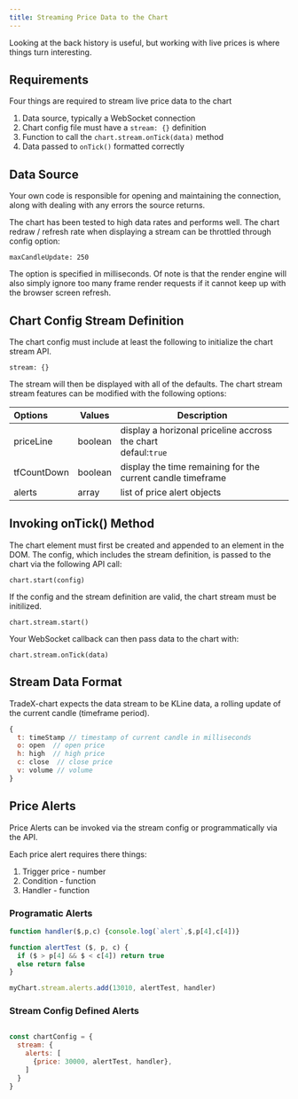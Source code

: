 ```yaml
---
title: Streaming Price Data to the Chart
---
```


Looking at the back history is useful, but working with live prices is where things turn interesting.

## Requirements

Four things are required to stream live price data to the chart

1. Data source, typically a WebSocket connection
2. Chart config file must have a ``stream: {}`` definition
3. Function to call the ``chart.stream.onTick(data)`` method
4. Data passed to ``onTick()`` formatted correctly

## Data Source

Your own code is responsible for opening and maintaining the connection, along with dealing with any errors the source returns.

The chart has been tested to high data rates and performs well. The chart redraw / refresh rate when displaying a stream can be throttled through config option:

``maxCandleUpdate: 250``

The option is specified in milliseconds. Of note is that the render engine will also simply ignore too many frame render requests if it cannot keep up with the browser screen refresh.

## Chart Config Stream Definition

The chart config must include at least the following to initialize the chart stream API.

``stream: {}``

The stream will then be displayed with all of the defaults. The chart stream stream features can be modified with the following options:


| Options     | Values  | Description                                                          |
| :------------ | --------- | ---------------------------------------------------------------------- |
| priceLine   | boolean | display a horizonal priceline accross the chart<br />defaul:``true`` |
| tfCountDown | boolean | display the time remaining for the current candle timeframe          |
| alerts      | array   | list of price alert objects                                          |

## Invoking onTick() Method

The chart element must first be created and appended to an element in the DOM. The config, which includes the stream definition, is passed to the chart via the following API call:

``chart.start(config)``

If the config and the stream definition are valid, the chart stream must be initilized.

``chart.stream.start()``

Your WebSocket callback can then pass data to the chart with:

``chart.stream.onTick(data)``

## Stream Data Format

TradeX-chart expects the data stream to be KLine data, a rolling update of the current candle (timeframe period).

```javascript
{
  t: timeStamp // timestamp of current candle in milliseconds
  o: open  // open price
  h: high  // high price
  c: close  // close price
  v: volume // volume
}
```

## Price Alerts

Price Alerts can be invoked via the stream config or programmatically via the API.

Each price alert requires there things:

1. Trigger price - number
2. Condition - function
3. Handler - function

### Programatic Alerts

```javascript
function handler($,p,c) {console.log(`alert`,$,p[4],c[4])} 

function alertTest ($, p, c) {
  if ($ > p[4] && $ < c[4]) return true
  else return false
}

myChart.stream.alerts.add(13010, alertTest, handler)
```

### Stream Config Defined Alerts

```javascript

const chartConfig = {
  stream: {
    alerts: [
      {price: 30000, alertTest, handler},
    ]
  }
}

```
